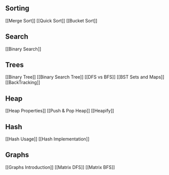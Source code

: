 ## Sorting
[[Merge Sort]]
[[Quick Sort]]
[[Bucket Sort]]

## Search
[[Binary Search]]

## Trees
[[Binary Tree]]
[[Binary Search Tree]]
[[DFS vs BFS]]
[[BST Sets and Maps]]
[[BackTracking]]

## Heap
[[Heap Properties]]
[[Push & Pop Heap]]
[[Heapify]]

## Hash
[[Hash Usage]]
[[Hash Implementation]]

## Graphs
[[Graphs Introduction]]
[[Matrix DFS]]
[[Matrix BFS]]